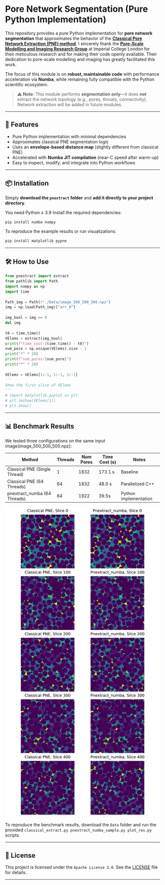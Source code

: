 # Pore Network Segmentation (Pure Python Implementation)

This repository provides a pure Python implementation for **pore network segmentation** that approximates the behavior of the [**Classical Pore Network Extraction (PNE) method**](https://github.com/ImperialCollegeLondon/pnextract). I sincerely thank the [**Pore-Scale Modelling and Imaging Research Group**](https://www.imperial.ac.uk/earth-science/research/research-groups/pore-scale-modelling/) at Imperial College London for their meticulous research and for making their code openly available. Their dedication to pore-scale modelling and imaging has greatly facilitated this work.  

The focus of this module is on **robust, maintainable code** with performance acceleration via **Numba**, while remaining fully compatible with the Python scientific ecosystem.

> ⚠️ **Note**: This module performs **segmentation only**—it does **not** extract the network topology (e.g., pores, throats, connectivity). Network extraction will be added in future modules.

---
## 📌 Features

- Pure Python implementation with minimal dependencies  
- Approximates classical PNE segmentation logic  
- Uses an **envelope-based distance map** (slightly different from classical PNE)  
- Accelerated with **Numba JIT compilation** (near-C speed after warm-up)  
- Easy to inspect, modify, and integrate into Python workflows  

---
## 📦 Installation
Simply **download the `pnextract` folder** and **add it directly to your project directory**.

You need Python ≥ 3.9 Install the required dependencies:

```bash
pip install numba numpy
```

To reproduce the example results or run visualizations:

```bash
pip install matplotlib pypne
```

---
## 🛠 How to Use
```python
from pnextract import extract
from pathlib import Path
import numpy as np
import time

Path_img = Path(r"./Data/image_500_500_500.npz")
img = np.load(Path_img)["arr_0"]

img_bool = img == 0
del img

t0 = time.time()
VElems = extract(img_bool)
print(f"time_cost:{time.time() - t0}")
num_pore = np.unique(VElems).size - 1
print("*" * 20)
print(f"num_pores:{num_pore}")
print("*" * 20)

VElems = VElems[1:-1, 1:-1, 1:-1]
'''
Show the first slice of VElems
'''
# import matplotlib.pyplot as plt
# plt.imshow(VElems[1])
# plt.show()
```

---
## 📊 Benchmark Results

We tested three configurations on the same input image(image_500_500_500.npz):

| Method                        | Threads | Num Pores | Time Cost (s) | Notes                 |
| ----------------------------- | ------- | --------- | ------------- | --------------------- |
| Classical PNE (Single Thread) | 1       | 1832      | 173.1 s       | Baseline              |
| Classical PNE (64 Threads)    | 64      | 1832      | 48.0 s        | Parallelized C++      |
| pnextract_numba (64 Threads)  | 64      | 1922      | 39.5s         | Python implementation |

![Classical PNE vs pnextract_numba](images/pnextract_numba.png)

To reproduce the benchmark results, download the `Data` folder and run the provided `classical_extract.py pnextract_numba_sample.py plot_res.py` scripts.

---
## 📜 License
This project is licensed under the `Apache License 2.0`. See the [LICENSE](LICENSE) file for details.

---